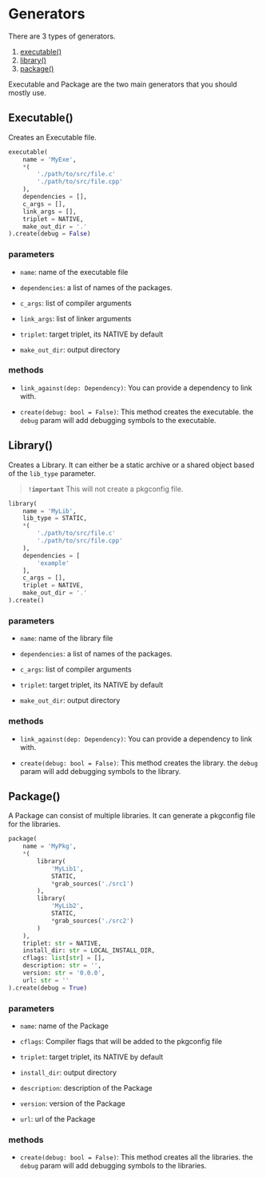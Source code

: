 
# Generators


There are 3 types of generators.<br>
1. [executable()](#executable)
2. [library()](#library)
3. [package()](#package)

Executable and Package are the two main generators that you should mostly use.

## Executable()

Creates an Executable file.

```py
executable(
    name = 'MyExe',
    *(
        './path/to/src/file.c'
        './path/to/src/file.cpp'
    ),
    dependencies = [],
    c_args = [],
    link_args = [],
    triplet = NATIVE,
    make_out_dir = '.'
).create(debug = False)
```

### parameters

- `name`: name of the executable file

- `dependencies`: a list of names of the packages. 

- `c_args`: list of compiler arguments 

- `link_args`: list of linker arguments 

- `triplet`: target triplet, its NATIVE by default

- `make_out_dir`: output directory

### methods

- `link_against(dep: Dependency)`: You can provide a dependency to link with.

- `create(debug: bool = False)`: This method creates the executable.
the `debug` param will add debugging symbols to the executable.

## Library()

Creates a Library. It can either be a static archive or a shared object based of the `lib_type` parameter.

> __`!important`__ This will not create a pkgconfig file. 

```py
library(
    name = 'MyLib',
    lib_type = STATIC,
    *(
        './path/to/src/file.c'
        './path/to/src/file.cpp'
    ),
    dependencies = [
        'example'
    ],
    c_args = [],
    triplet = NATIVE,
    make_out_dir = '.'
).create()
```

### parameters

- `name`: name of the library file

- `dependencies`: a list of names of the packages. 

- `c_args`: list of compiler arguments 

- `triplet`: target triplet, its NATIVE by default

- `make_out_dir`: output directory

### methods

- `link_against(dep: Dependency)`: You can provide a dependency to link with.

- `create(debug: bool = False)`: This method creates the library.
the `debug` param will add debugging symbols to the library.

## Package()

A Package can consist of multiple libraries.
It can generate a pkgconfig file for the libraries.

```py
package(
    name = 'MyPkg',
    *(
        library(
            'MyLib1',
            STATIC,
            *grab_sources('./src1')
        ),
        library(
            'MyLib2',
            STATIC,
            *grab_sources('./src2')
        )
    ),
    triplet: str = NATIVE,
    install_dir: str = LOCAL_INSTALL_DIR,
    cflags: list[str] = [],
    description: str = '',
    version: str = '0.0.0',
    url: str = ''
).create(debug = True)
```

### parameters

- `name`: name of the Package

- `cflags`: Compiler flags that will be added to the pkgconfig file

- `triplet`: target triplet, its NATIVE by default

- `install_dir`: output directory

- `description`: description of the Package

- `version`: version of the Package

- `url`: url of the Package



### methods

- `create(debug: bool = False)`: This method creates all the libraries.
the `debug` param will add debugging symbols to the libraries.